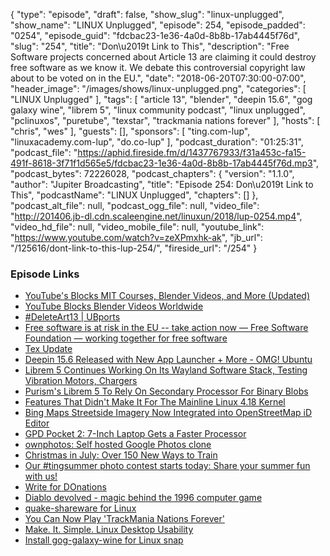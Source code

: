 {
  "type": "episode",
  "draft": false,
  "show_slug": "linux-unplugged",
  "show_name": "LINUX Unplugged",
  "episode": 254,
  "episode_padded": "0254",
  "episode_guid": "fdcbac23-1e36-4a0d-8b8b-17ab4445f76d",
  "slug": "254",
  "title": "Don\u2019t Link to This",
  "description": "Free Software projects concerned about Article 13 are claiming it could destroy free software as we know it. We debate this controversial copyright law about to be voted on in the EU.",
  "date": "2018-06-20T07:30:00-07:00",
  "header_image": "/images/shows/linux-unplugged.png",
  "categories": [
    "LINUX Unplugged"
  ],
  "tags": [
    "article 13",
    "blender",
    "deepin 15.6",
    "gog galaxy wine",
    "librem 5",
    "linux community podcast",
    "linux unplugged",
    "pclinuxos",
    "puretube",
    "texstar",
    "trackmania nations forever"
  ],
  "hosts": [
    "chris",
    "wes"
  ],
  "guests": [],
  "sponsors": [
    "ting.com-lup",
    "linuxacademy.com-lup",
    "do.co-lup"
  ],
  "podcast_duration": "01:25:31",
  "podcast_file": "https://aphid.fireside.fm/d/1437767933/f31a453c-fa15-491f-8618-3f71f1d565e5/fdcbac23-1e36-4a0d-8b8b-17ab4445f76d.mp3",
  "podcast_bytes": 72226028,
  "podcast_chapters": {
    "version": "1.1.0",
    "author": "Jupiter Broadcasting",
    "title": "Episode 254: Don\u2019t Link to This",
    "podcastName": "LINUX Unplugged",
    "chapters": []
  },
  "podcast_alt_file": null,
  "podcast_ogg_file": null,
  "video_file": "http://201406.jb-dl.cdn.scaleengine.net/linuxun/2018/lup-0254.mp4",
  "video_hd_file": null,
  "video_mobile_file": null,
  "youtube_link": "https://www.youtube.com/watch?v=zeXPmxhk-ak",
  "jb_url": "/125616/dont-link-to-this-lup-254/",
  "fireside_url": "/254"
}


### Episode Links

  * [YouTube's Blocks MIT Courses, Blender Videos, and More (Updated)](https://torrentfreak.com/youtubes-piracy-filter-blocks-mit-courses-blender-videos-and-more-180618/ "YouTube's Blocks MIT Courses, Blender Videos, and More \(Updated\)")
  * [YouTube Blocks Blender Videos Worldwide ](https://www.blender.org/media-exposure/youtube-blocks-blender-videos-worldwide/ "YouTube Blocks Blender Videos Worldwide ")
  * [#DeleteArt13 | UBports](https://ubports.com/blog/ubports-blog-1/post/deleteart13-147 "#DeleteArt13 | UBports")
  * [Free software is at risk in the EU -- take action now — Free Software Foundation — working together for free software](https://www.fsf.org/blogs/community/free-software-is-at-risk-in-the-eu-take-action-now "Free software is at risk in the EU -- take action now — Free Software Foundation — working together for free software")
  * [Tex Update](https://www.pclinuxos.com/forum/index.php/topic,146233.0.html "Tex Update")
  * [Deepin 15.6 Released with New App Launcher + More - OMG! Ubuntu](https://www.omgubuntu.co.uk/2018/06/deepin-15-6-release-improvements "Deepin 15.6 Released with New App Launcher + More - OMG! Ubuntu")
  * [Librem 5 Continues Working On Its Wayland Software Stack, Testing Vibration Motors, Chargers](https://www.phoronix.com/scan.php?page=news_item&px=Librem-5-Mid-June-Milestone "Librem 5 Continues Working On Its Wayland Software Stack, Testing Vibration Motors, Chargers")
  * [Purism's Librem 5 To Rely On Secondary Processor For Binary Blobs](https://www.phoronix.com/scan.php?page=news_item&px=Librem-5-Secondary-Proc-Blobs "Purism's Librem 5 To Rely On Secondary Processor For Binary Blobs")
  * [Features That Didn't Make It For The Mainline Linux 4.18 Kernel](https://www.phoronix.com/scan.php?page=news_item&px=Linux-4.18-The-Missing-Features "Features That Didn't Make It For The Mainline Linux 4.18 Kernel")
  * [Bing Maps Streetside Imagery Now Integrated into OpenStreetMap iD Editor](https://blogs.bing.com/maps/2018-06/bing-maps-streetside-imagery-now-integrated-into-openstreetmap-id-editor "Bing Maps Streetside Imagery Now Integrated into OpenStreetMap iD Editor")
  * [GPD Pocket 2: 7-Inch Laptop Gets a Faster Processor](https://www.omgubuntu.co.uk/2018/06/gpd-pocket-2-specs-release-date "GPD Pocket 2: 7-Inch Laptop Gets a Faster Processor")
  * [ownphotos: Self hosted Google Photos clone](https://github.com/hooram/ownphotos "ownphotos: Self hosted Google Photos clone")
  * [Christmas in July: Over 150 New Ways to Train](https://linuxacademy.com/blog/linuxacademy-com/christmas-in-july-over-150-new-ways-to-train/ "Christmas in July: Over 150 New Ways to Train")
  * [Our #tingsummer photo contest starts today: Share your summer fun with us!](https://ting.com/blog/tingsummer-photo-contest/ "Our #tingsummer photo contest starts today: Share your summer fun with us!")
  * [Write for DOnations](https://www.digitalocean.com/write-for-donations/ "Write for DOnations")
  * [Diablo devolved - magic behind the 1996 computer game](https://github.com/galaxyhaxz/devilution "Diablo devolved - magic behind the 1996 computer game")
  * [quake-shareware for Linux](https://snapcraft.io/quake-shareware "quake-shareware for Linux")
  * [You Can Now Play 'TrackMania Nations Forever'](https://www.omgubuntu.co.uk/2018/06/trackmania-nations-forever-ubuntu-snap "You Can Now Play 'TrackMania Nations Forever'")
  * [Make. It. Simple. Linux Desktop Usability ](https://medium.com/@probonopd/make-it-simple-linux-desktop-usability-part-1-5fa0fb369b42 "Make. It. Simple. Linux Desktop Usability ")
  * [Install gog-galaxy-wine for Linux snap](https://snapcraft.io/gog-galaxy-wine "Install gog-galaxy-wine for Linux snap")


